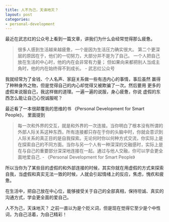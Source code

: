 ```yaml
---
title: 人不为己，天诛地灭？
layout: post
categories:
- personal-development
---
```


最近在武志红的公众号上看到一篇文章，讲我们为什么会经常觉得那么疲惫。

> 很多人感到生活越来越疲惫，一个是因为生活压力确实很大。
第二个更深层的原因在于，他们的一切努力，大部分并不是为了自己。
一个人把自己放在生活的中心时，他的内在会非常有力量；
但如果向来都把别人当成主角时，他的内在始终得不到成长。 - 武志红公众号

我就经常为了金钱、个人名声、家庭关系做一些有违内心的事情，事后虽然
赢得了种种身外之物，但是觉得自己的内心却觉得又被欺骗了一次。然后要用
更多的虚假来说服自己，我这样做的道理。一遍一遍的说服，身心疲惫，你说
虚假的东西怎么能让自己心悦诚服呢？

最近看了一本很颠覆我的思维的书 《Personal Development for Smart People》，
里面提到
> 每一次和外界的交互，就是和外界的一次连接。当你明白了根本没有所谓的外部人际关系这种东西，所有连接都只存在于你的头脑中时，你就会意识到人际关系的真正目的是自我探索。无论何时你以何种方式交流，你实际上是在探索自己的不同方面。当你与另一个人有一种深深的交融感时，实际上是在与自己的重要部分深深地连接在一起。通过与他人交融，你可以学会更全面地爱自己.  - 《Personal Development for Smart People》

所以当你为了某些目的虚假的和外部连接的时候，其实你就在用虚假的方式来探索自我，当虚假和真实无法一致的时候，人就会引起情绪上的反应，焦虑，愧疚和疲惫。

在生活中，把自己放在中心位，能够接受关于自己的全部真相，保持坦诚、真实的沟通方式，学会更全面的爱自己。

人不为己，天诛地灭？ 之前一直以为是个贬义词，但是现在觉得它至少是个中性词，为自己活着，为自己精彩！
